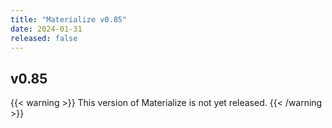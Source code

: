 ```yaml
---
title: "Materialize v0.85"
date: 2024-01-31
released: false
---
```


## v0.85

{{< warning >}}
This version of Materialize is not yet released.
{{< /warning >}}
